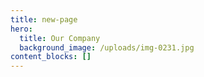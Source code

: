 ```yaml
---
title: new-page
hero:
  title: Our Company
  background_image: /uploads/img-0231.jpg
content_blocks: []
---
```

